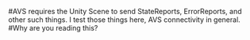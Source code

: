#AVS requires the Unity Scene to send StateReports, ErrorReports, and other such things. I test those things here, AVS connectivity in general.
#Why are you reading this? 
